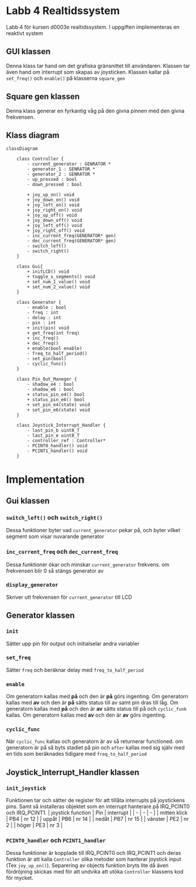 # Labb 4 Realtidssystem
Labb 4 för kursen d0003e realtidssystem.
I uppgiften implementeras en reaktivt system

## GUI klassen
Denna klass tar hand om det grafiska gränsnittet till användaren.
Klassen tar även hand om interrupt som skapas av joysticken.
Klassen kallar på `set_freq()` och `enable()` på klasserna `square_gen`

## Square gen klassen
Denna klass generar en fyrkantig våg på den givna pinnen med den givna frekvensen.

## Klass diagram
<!--
hur klass diagramed görs
https://mermaid.js.org/syntax/classDiagram.html
-->
```mermaid
classDiagram

    class Controller {
        - current_generator : GENRATOR *
        - generator_1 : GENRATOR *
        - generator_2 : GENRATOR *
        - up_pressed : bool
        - down_pressed : bool

        + joy_up_on() void
        + joy_down_on() void
        + joy_left_on() void
        + joy_right_on() void
        + joy_up_off() void
        + joy_down_off() void
        + joy_left_off() void
        + joy_right_off() void
        - inc_current_freq(GENERATOR* gen)
        - dec_current_freq(GENERATOR* gen)
        - switch_left()
        - switch_right()
    }
    
    class Gui{
        + initLCD() void
        + toggle_s_segments() void
        + set_num_1_value() void
        + set_num_2_value() void
    }

    class Generator {
        - enable : bool
        - freq : int
        - delay : int
        - pin : int
        + init(pin) void
        + get_freq(int freq)
        + inc_freq()
        + dec_freq()
        + enable(bool enable)
        - freq_to_half_period()
        - set_pin(bool)
        - cyclic_func()
    }

    class Pin_Out_Maneger {
        - shadow_e4 : bool
        - shadow_e6 : bool
        + status_pin_e4() bool
        + status_pin_e6() bool
        + set_pin_e4(state) void
        + set_pin_e6(state) void
    }

    class Joystick_Interrupt_Handler {
        - last_pin_b uint8_T
        - last_pin_e uint8_T
        - controller_ref : Controller*
        - PCINT0_handler() void
        - PCINT1_handler() void
    }
```

# Implementation

## Gui klassen

### ``switch_left()`` och ``switch_right()``
Dessa funktioner byter vad ``current_generator`` pekar på,
och byter vilket segment som visar nuvarande generator

### ``inc_current_freq`` och ``dec_current_freq``
Dessa funktioner ökar och minskar ``current_generator`` frekvens.
om frekvensen blir 0 så stängs generator av

### ``display_generator``
Skriver utt frekvensen för ``current_generator`` till LCD

## Generator klassen

### ``init``
Sätter upp pin för output och initialselar andra variabler

### ``set_freq``
Sätter ``freq`` och beräknar delay med ``freq_to_half_period``

### ``enable``
Om generatorn kallas med **på** och den är **på** görs ingenting.
Om generatorn kallas med **av** och den är **på** sätts status till av samt pin dras till låg.
Om generatorn kallas med **på** och den är **av** sätts status till på och ``cyclic_funk`` kallas.
Om generatorn kallas med **av** och den är **av** görs ingenting.

### ``cyclic_func``
När ``cyclic_func`` kallas och generatorn är av så returnerar functioned.
om generatorn är på så byts stadiet på pin och ``after`` kallas med sig själv med en
tids som beräknades tidigare med ``freq_to_half_period``

## Joystick_Interrupt_Handler klassen

### ``init_joystick``
Funktionen tar och sätter de register för att tillåta interrupts på joystickens pins.
Samt så installeras objektet som en interrupt hanterare på IRQ_PCINT0 och IRQ_PCINT1.
| joystick function | Pin   | interrupt |
| - | - | - |
| mitten klick      | PB4   | nr 12     |
| uppåt             | PB6   | nr 14     | 
| nedåt             | PB7   | nr 15     | 
| vänster           | PE2   | nr 2      | 
| höger             | PE3   | nr 3      |

### ``PCINT0_handler`` och ``PCINT1_handler``
Dessa funktioner är kopplade till IRQ_PCINT0 och IRQ_PCINT1
och deras funktion är att kalla ``Controller`` olika metoder som hanterar joystick input
(Tex ``joy_up_on()``).
Separering av objects funktion bryts lite då även fördröjning skickas med för att undvika att utöka ``Controller`` klassens kod för mycket.
